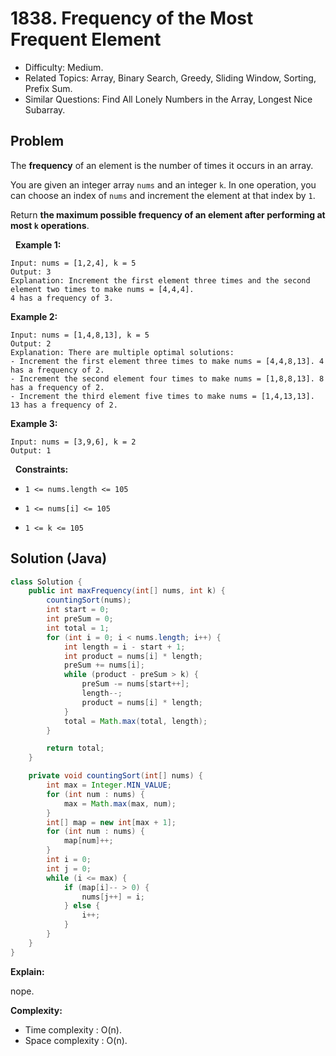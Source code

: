 # 1838. Frequency of the Most Frequent Element

- Difficulty: Medium.
- Related Topics: Array, Binary Search, Greedy, Sliding Window, Sorting, Prefix Sum.
- Similar Questions: Find All Lonely Numbers in the Array, Longest Nice Subarray.

## Problem

The **frequency** of an element is the number of times it occurs in an array.

You are given an integer array ```nums``` and an integer ```k```. In one operation, you can choose an index of ```nums``` and increment the element at that index by ```1```.

Return **the **maximum possible frequency** of an element after performing **at most** **```k```** operations**.

 
**Example 1:**

```
Input: nums = [1,2,4], k = 5
Output: 3
Explanation: Increment the first element three times and the second element two times to make nums = [4,4,4].
4 has a frequency of 3.
```

**Example 2:**

```
Input: nums = [1,4,8,13], k = 5
Output: 2
Explanation: There are multiple optimal solutions:
- Increment the first element three times to make nums = [4,4,8,13]. 4 has a frequency of 2.
- Increment the second element four times to make nums = [1,8,8,13]. 8 has a frequency of 2.
- Increment the third element five times to make nums = [1,4,13,13]. 13 has a frequency of 2.
```

**Example 3:**

```
Input: nums = [3,9,6], k = 2
Output: 1
```

 
**Constraints:**


	
- ```1 <= nums.length <= 105```
	
- ```1 <= nums[i] <= 105```
	
- ```1 <= k <= 105```



## Solution (Java)

```java
class Solution {
    public int maxFrequency(int[] nums, int k) {
        countingSort(nums);
        int start = 0;
        int preSum = 0;
        int total = 1;
        for (int i = 0; i < nums.length; i++) {
            int length = i - start + 1;
            int product = nums[i] * length;
            preSum += nums[i];
            while (product - preSum > k) {
                preSum -= nums[start++];
                length--;
                product = nums[i] * length;
            }
            total = Math.max(total, length);
        }

        return total;
    }

    private void countingSort(int[] nums) {
        int max = Integer.MIN_VALUE;
        for (int num : nums) {
            max = Math.max(max, num);
        }
        int[] map = new int[max + 1];
        for (int num : nums) {
            map[num]++;
        }
        int i = 0;
        int j = 0;
        while (i <= max) {
            if (map[i]-- > 0) {
                nums[j++] = i;
            } else {
                i++;
            }
        }
    }
}
```

**Explain:**

nope.

**Complexity:**

* Time complexity : O(n).
* Space complexity : O(n).
